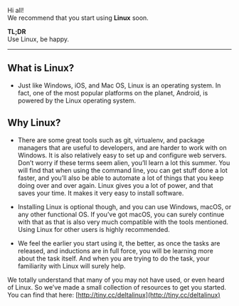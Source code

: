 Hi all!  
We recommend that you start using **Linux** soon.

**TL;DR**  
Use Linux, be happy.
***

## What is Linux?

- Just like Windows, iOS, and Mac OS, Linux is an operating system. In fact, one of the most popular platforms on the planet, Android, is powered by the Linux operating system.

## Why Linux?

- There are some great tools such as git, virtualenv, and package managers that are useful to developers, and are harder to work with on Windows. It is also relatively easy to set up and configure web servers.
Don’t worry if these terms seem alien, you’ll learn a lot this summer. You will find that when using the command line, you can get stuff done a lot faster, and you’ll also be able to automate a lot of things that you keep doing over and over again. Linux gives you a lot of power, and that saves your time. It makes it very easy to install software.

- Installing Linux is optional though, and you can use Windows, macOS, or any other functional OS. If you’ve got macOS, you can surely continue with that as that is also very much compatible with the tools mentioned. Using Linux for other users is highly recommended.

- We feel the earlier you start using it, the better, as once the tasks are released, and inductions are in full force, you will be learning more about the task itself. And when you are trying to do the task, your familiarity with Linux will surely help.

We totally understand that many of you may not have used, or even heard of Linux. So we’ve made a small collection of resources to get you started. You can find that here:
[http://tiny.cc/deltalinux](http://tiny.cc/deltalinux)
